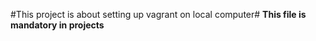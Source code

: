#This project is about setting up vagrant on local computer#
**This file is mandatory in projects**
